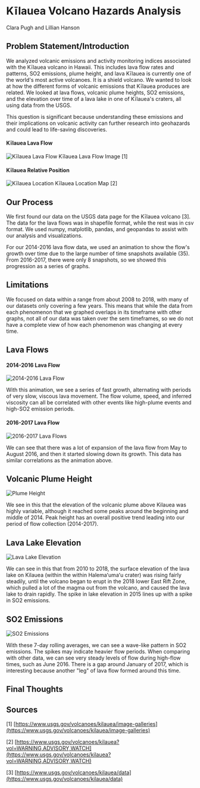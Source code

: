 # Kīlauea Volcano Hazards Analysis
Clara Pugh and Lillian Hanson


## Problem Statement/Introduction
We analyzed volcanic emissions and activity monitoring indices associated with the Kīlauea volcano in Hawaii. This includes lava flow rates and patterns, SO2 emissions, plume height, and lava Kīlauea is currently one of the world's most active volcanoes. It is a shield volcano. We wanted to look at how the different forms of volcanic emissions that Kīlauea produces are related. We looked at lava flows, volcanic plume heights, SO2 emissions, and the elevation over time of a lava lake in one of Kīlauea's craters, all using data from the USGS.

This question is significant because understanding these emissions and their implications on volcanic activity can further research into geohazards and could lead to life-saving discoveries.

#### Kīlauea Lava Flow
![Kīlauea Lava Flow](../figures/lava-flow-image-USGS.jpg)
Kīlauea Lava Flow Image [1]

#### Kīlauea Relative Position
![Kīlauea Location](../figures/volcano_location_map.png)
Kīlauea Location Map [2]

## Our Process
We first found our data on the USGS data page for the Kīlauea volcano [3]. The data for the lava flows was in shapefile format, while the rest was in csv format. We used numpy, matplotlib, pandas, and geopandas to assist with our analysis and visualizations.

For our 2014-2016 lava flow data, we used an animation to show the flow's growth over time due to the large number of time snapshots available (35). From 2016-2017, there were only 8 snapshots, so we showed this progression as a series of graphs.


## Limitations
We focused on data within a range from about 2008 to 2018, with many of our datasets only covering a few years. This means that while the data from each phenomenon that we graphed overlaps in its timeframe with other graphs, not all of our data was taken over the sem timeframes, so we do not have a complete view of how each phenomenon was changing at every time.

## Lava Flows

#### 2014-2016 Lava Flow
![2014-2016 Lava Flow](../figures/lava_flow_animation.gif)

With this animation, we see a series of fast growth, alternating with periods of very slow, viscous lava movement. The flow volume, speed, and inferred viscosity can all be correlated with other events like high-plume events and high-SO2 emission periods. 

#### 2016-2017 Lava Flow
![2016-2017 Lava Flows](../figures/2016-17_lava.png)

We can see that there was a lot of expansion of the lava flow from May to August 2016, and then it started slowing down its growth. This data has similar correlations as the animation above. 

## Volcanic Plume Height
![Plume Height](../figures/plume_height.png)

We see in this that the elevation of the volcanic plume above Kilauea was highly variable, although it reached some peaks around the beginning and middle of 2014. Peak height has an overall positive trend leading into our period of flow collection (2014-2017). 

## Lava Lake Elevation
![Lava Lake Elevation](../figures/lava_lake_elev.png)

We can see in this that from 2010 to 2018, the surface elevation of the lava lake on Kilauea (within the within Halemaʻumaʻu crater) was rising fairly steadily, until the volcano began to erupt in the 2018 lower East Rift Zone, which pulled a lot of the magma out from the volcano, and caused the lava lake to drain rapidly. The spike in lake elevation in 2015 lines up with a spike in SO2 emissions. 

## SO2 Emissions
![SO2 Emissions](../figures/SO2_emissions.png)

With these 7-day rolling averages, we can see a wave-like pattern in SO2 emissions. The spikes may indicate heavier flow periods. When comparing with other data, we can see very steady levels of flow during high-flow times, such as June 2016. There is a gap around January of 2017, which is interesting because another "leg" of lava flow formed around this time. 

## Final Thoughts

## Sources
[1] [https://www.usgs.gov/volcanoes/kilauea/image-galleries](https://www.usgs.gov/volcanoes/kilauea/image-galleries)

[2] [https://www.usgs.gov/volcanoes/kilauea?vol=WARNING,ADVISORY,WATCH](https://www.usgs.gov/volcanoes/kilauea?vol=WARNING,ADVISORY,WATCH)

[3] [https://www.usgs.gov/volcanoes/kilauea/data](https://www.usgs.gov/volcanoes/kilauea/data)
